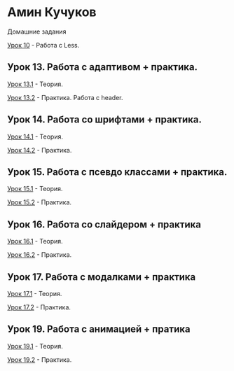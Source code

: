 # Амин Кучуков
Домашние задания


[Урок 10](YoiWar.github.io/lesson_2/ "Описание") - Работа с Less.

## Урок 13. Работа с адаптивом + практика. 

[Урок 13.1](YoiWar.github.io/src/ "Описание") - Теория.

[Урок 13.2](YoiWar.github.io/штукатурка/src/ "Описание") - Практика. Работа с header.

## Урок 14. Работа со шрифтами + практика. 

[Урок 14.1](YoiWar.github.io/Lessonsonfonts/ "Описаниеs") - Теория.

[Урок 14.2](YoiWar.github.io/Plaster/src/ "Описание") - Практика. 

## Урок 15. Работа с псевдо классами + практика. 

[Урок 15.1](YoiWar.github.io/Thepseudoclass/src/ "Описаниеsы") - Теория.

[Урок 15.2](https://yoiwar.github.io/Plaster!/src/ "Описание") - Практика. 

## Урок 16. Работа со слайдером + практика

[Урок 16.1](https://yoiwar.github.io/js/src/ "Описаниеsы") - Теория.

[Урок 16.2](https://yoiwar.github.io/slider/src/ "Описание") - Практика. 

## Урок 17. Работа с модалками + практика

[Урок 17.1](https://yoiwar.github.io/mymodal/src/ "Описаниеsы") - Теория.

[Урок 17.2](https://yoiwar.github.io/modalokn/src/  "Описание") - Практика. 

## Урок 19. Работа с анимацией  + пратика

[Урок 19.1](https://yoiwar.github.io/animation/src/ "Описаниеsы") - Теория.

[Урок 19.2](https://yoiwar.github.io/Akkardeon/src/  "Описание") - Практика. 

